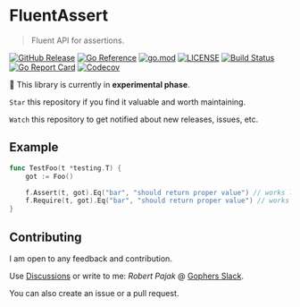 # FluentAssert

> Fluent API for assertions.

[![GitHub Release](https://img.shields.io/github/v/release/pellared/fluentassert)](https://github.com/pellared/fluentassert/releases)
[![Go Reference](https://pkg.go.dev/badge/github.com/pellared/fluentassert.svg)](https://pkg.go.dev/github.com/pellared/fluentassert)
[![go.mod](https://img.shields.io/github/go-mod/go-version/pellared/fluentassert)](go.mod)
[![LICENSE](https://img.shields.io/github/license/pellared/fluentassert)](LICENSE)
[![Build Status](https://img.shields.io/github/workflow/status/pellared/fluentassert/build)](https://github.com/pellared/fluentassert/actions?query=workflow%3Abuild+branch%3Amain)
[![Go Report Card](https://goreportcard.com/badge/github.com/pellared/fluentassert)](https://goreportcard.com/report/github.com/pellared/fluentassert)
[![Codecov](https://codecov.io/gh/pellared/fluentassert/branch/main/graph/badge.svg)](https://codecov.io/gh/pellared/fluentassert)

:construction: This library is currently in **experimental phase**.

`Star` this repository if you find it valuable and worth maintaining.

`Watch` this repository to get notified about new releases, issues, etc.

## Example

```go
func TestFoo(t *testing.T) {
	got := Foo()

	f.Assert(t, got).Eq("bar", "should return proper value") // works like t.Errorf, continues execution if fails
	f.Require(t, got).Eq("bar", "should return proper value") // works like t.Fatalf, stops execution if fails
}
```

## Contributing

I am open to any feedback and contribution.

Use [Discussions](https://github.com/pellared/fluentassert/discussions) or write to me: *Robert Pajak* @ [Gophers Slack](https://invite.slack.golangbridge.org/).

You can also create an issue or a pull request.

